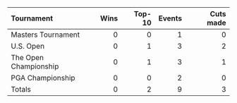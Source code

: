 | Tournament            |   Wins |   Top-10 |   Events |   Cuts made |
|:----------------------|-------:|---------:|---------:|------------:|
| Masters Tournament    |      0 |        0 |        1 |           0 |
| U.S. Open             |      0 |        1 |        3 |           2 |
| The Open Championship |      0 |        1 |        3 |           1 |
| PGA Championship      |      0 |        0 |        2 |           0 |
| Totals                |      0 |        2 |        9 |           3 |